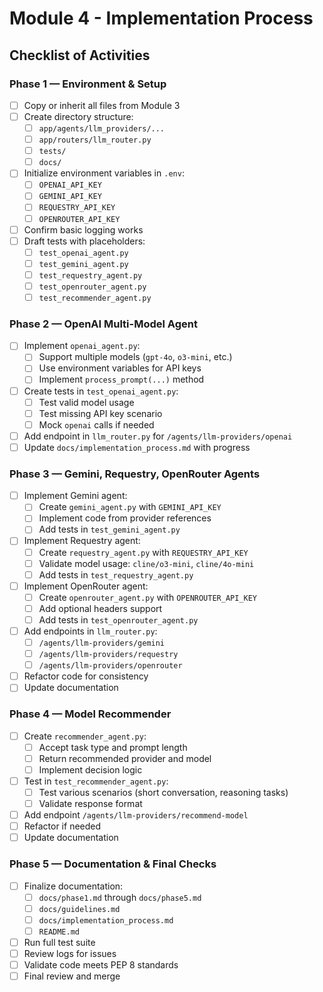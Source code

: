 # Module 4 - Implementation Process

## Checklist of Activities

### Phase 1 — Environment & Setup
- [ ] Copy or inherit all files from Module 3
- [ ] Create directory structure:
  - [ ] `app/agents/llm_providers/...`
  - [ ] `app/routers/llm_router.py`
  - [ ] `tests/`
  - [ ] `docs/`
- [ ] Initialize environment variables in `.env`:
  - [ ] `OPENAI_API_KEY`
  - [ ] `GEMINI_API_KEY`
  - [ ] `REQUESTRY_API_KEY`
  - [ ] `OPENROUTER_API_KEY`
- [ ] Confirm basic logging works
- [ ] Draft tests with placeholders:
  - [ ] `test_openai_agent.py`
  - [ ] `test_gemini_agent.py`
  - [ ] `test_requestry_agent.py`
  - [ ] `test_openrouter_agent.py`
  - [ ] `test_recommender_agent.py`

### Phase 2 — OpenAI Multi-Model Agent
- [ ] Implement `openai_agent.py`:
  - [ ] Support multiple models (`gpt-4o`, `o3-mini`, etc.)
  - [ ] Use environment variables for API keys
  - [ ] Implement `process_prompt(...)` method
- [ ] Create tests in `test_openai_agent.py`:
  - [ ] Test valid model usage
  - [ ] Test missing API key scenario
  - [ ] Mock `openai` calls if needed
- [ ] Add endpoint in `llm_router.py` for `/agents/llm-providers/openai`
- [ ] Update `docs/implementation_process.md` with progress

### Phase 3 — Gemini, Requestry, OpenRouter Agents
- [ ] Implement Gemini agent:
  - [ ] Create `gemini_agent.py` with `GEMINI_API_KEY`
  - [ ] Implement code from provider references
  - [ ] Add tests in `test_gemini_agent.py`
- [ ] Implement Requestry agent:
  - [ ] Create `requestry_agent.py` with `REQUESTRY_API_KEY`
  - [ ] Validate model usage: `cline/o3-mini`, `cline/4o-mini`
  - [ ] Add tests in `test_requestry_agent.py`
- [ ] Implement OpenRouter agent:
  - [ ] Create `openrouter_agent.py` with `OPENROUTER_API_KEY`
  - [ ] Add optional headers support
  - [ ] Add tests in `test_openrouter_agent.py`
- [ ] Add endpoints in `llm_router.py`:
  - [ ] `/agents/llm-providers/gemini`
  - [ ] `/agents/llm-providers/requestry`
  - [ ] `/agents/llm-providers/openrouter`
- [ ] Refactor code for consistency
- [ ] Update documentation

### Phase 4 — Model Recommender
- [ ] Create `recommender_agent.py`:
  - [ ] Accept task type and prompt length
  - [ ] Return recommended provider and model
  - [ ] Implement decision logic
- [ ] Test in `test_recommender_agent.py`:
  - [ ] Test various scenarios (short conversation, reasoning tasks)
  - [ ] Validate response format
- [ ] Add endpoint `/agents/llm-providers/recommend-model`
- [ ] Refactor if needed
- [ ] Update documentation

### Phase 5 — Documentation & Final Checks
- [ ] Finalize documentation:
  - [ ] `docs/phase1.md` through `docs/phase5.md`
  - [ ] `docs/guidelines.md`
  - [ ] `docs/implementation_process.md`
  - [ ] `README.md`
- [ ] Run full test suite
- [ ] Review logs for issues
- [ ] Validate code meets PEP 8 standards
- [ ] Final review and merge
